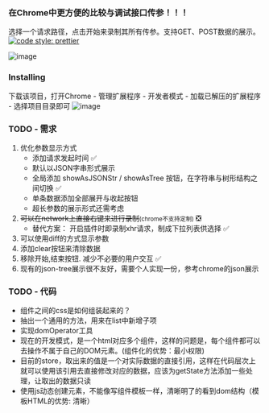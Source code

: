 ### 在Chrome中更方便的比较与调试接口传参！！！
选择一个请求路径，点击开始来录制其所有传参。支持GET、POST数据的展示。
[![code style: prettier](https://img.shields.io/badge/code_style-prettier-ff69b4.svg?style=flat-square)](https://github.com/prettier/prettier)

![image](https://user-images.githubusercontent.com/34125917/113899038-fc945900-97fe-11eb-9f2c-33520de34fd1.png)

### Installing
下载该项目，打开Chrome - 管理扩展程序 - 开发者模式 - 加载已解压的扩展程序 - 选择项目目录即可
![image](https://user-images.githubusercontent.com/34125917/113977898-d8279380-9875-11eb-8212-641a1dcb8e6e.png)


### TODO - 需求

1. 优化参数显示方式
   - 添加请求发起时间 ✅
   - 默认以JSON字串形式展示
   - 全局添加 showAsJSONStr / showAsTree 按钮，在字符串与树形结构之间切换 ✅
   - 单条数据添加全部展开与收起按钮
   - 超长参数的展示形式还需考虑
2. <del>可以在network上直接右键来进行录制</del><small>(chrome不支持定制)</small> ❎
    - 替代方案： 开启插件时即录制xhr请求，制成下拉列表供选择 ✅
3. 可以使用diff的方式显示参数
4. 添加clear按钮来清除数据
5. 移除开始,结束按钮. 减少不必要的用户交互 ✅
6. 现有的json-tree展示很不友好，需要个人实现一份，参考chrome的json展示

### TODO - 代码

- 组件之间的css是如何组装起来的？
- 抽出一个通用的方法，用来在list中新增子项
- 实现domOperator工具
- 现在的开发模式，是一个html对应多个组件，这样的问题是，每个组件都可以去操作不属于自己的DOM元素。(组件化的优势：最小权限)
- 目前的store，取出来的值是一个对实际数据的直接引用，这样在代码层次上就可以使用该引用去直接修改对应的数据，应该为getState方法添加一些处理，让取出的数据只读
- 使用js动态创建元素，不能像写组件模板一样，清晰明了的看到dom结构（模板HTML的优势: 清晰）
